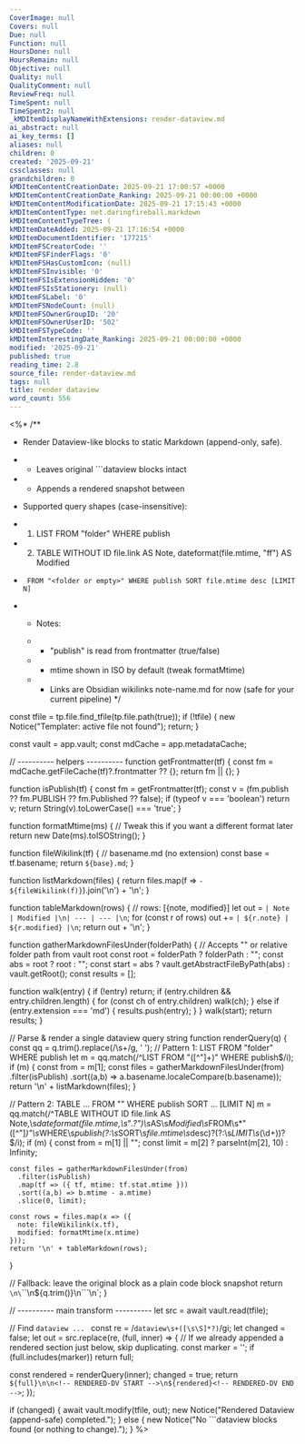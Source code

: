 ```yaml
---
CoverImage: null
Covers: null
Due: null
Function: null
HoursDone: null
HoursRemain: null
Objective: null
Quality: null
QualityComment: null
ReviewFreq: null
TimeSpent: null
TimeSpent2: null
_kMDItemDisplayNameWithExtensions: render-dataview.md
ai_abstract: null
ai_key_terms: []
aliases: null
children: 0
created: '2025-09-21'
cssclasses: null
grandchildren: 0
kMDItemContentCreationDate: 2025-09-21 17:00:57 +0000
kMDItemContentCreationDate_Ranking: 2025-09-21 00:00:00 +0000
kMDItemContentModificationDate: 2025-09-21 17:15:43 +0000
kMDItemContentType: net.daringfireball.markdown
kMDItemContentTypeTree: (
kMDItemDateAdded: 2025-09-21 17:16:54 +0000
kMDItemDocumentIdentifier: '177215'
kMDItemFSCreatorCode: ''
kMDItemFSFinderFlags: '0'
kMDItemFSHasCustomIcon: (null)
kMDItemFSInvisible: '0'
kMDItemFSIsExtensionHidden: '0'
kMDItemFSIsStationery: (null)
kMDItemFSLabel: '0'
kMDItemFSNodeCount: (null)
kMDItemFSOwnerGroupID: '20'
kMDItemFSOwnerUserID: '502'
kMDItemFSTypeCode: ''
kMDItemInterestingDate_Ranking: 2025-09-21 00:00:00 +0000
modified: '2025-09-21'
published: true
reading_time: 2.8
source_file: render-dataview.md
tags: null
title: render dataview
word_count: 556
---
```


<%*
/**
   * Render Dataview-like blocks to static Markdown (append-only, safe).
   * - Leaves original ```dataview blocks intact
   * - Appends a rendered snapshot between <!-- RENDERED-DV START/END -->
   * Supported query shapes (case-insensitive):

   *   1) LIST FROM "folder" WHERE publish
   *   2) TABLE WITHOUT ID file.link AS Note, dateformat(file.mtime, "ff") AS Modified
   *      FROM "<folder or empty>" WHERE publish SORT file.mtime desc [LIMIT N]
 *
   * Notes:

   * - "publish" is read from frontmatter (true/false)
   * - mtime shown in ISO by default (tweak formatMtime)
   * - Links are Obsidian wikilinks note-name.md for now (safe for your current pipeline)
 */

const tfile = tp.file.find_tfile(tp.file.path(true));
if (!tfile) {
  new Notice("Templater: active file not found");
  return;
}

const vault = app.vault;
const mdCache = app.metadataCache;

// ---------- helpers ----------
function getFrontmatter(tf) {
  const fm = mdCache.getFileCache(tf)?.frontmatter ?? {};
  return fm || {};
}

function isPublish(tf) {
  const fm = getFrontmatter(tf);
  const v = (fm.publish ?? fm.PUBLISH ?? fm.Published ?? false);
  if (typeof v === 'boolean') return v;
  return String(v).toLowerCase() === 'true';
}

function formatMtime(ms) {
  // Tweak this if you want a different format later
  return new Date(ms).toISOString();
}

function fileWikilink(tf) {
  // basename.md (no extension)
  const base = tf.basename;
  return `${base}.md`;
}

function listMarkdown(files) {
  return files.map(f => `- ${fileWikilink(f)}`).join('\n') + '\n';
}

function tableMarkdown(rows) {
  // rows: [{note, modified}]
  let out = `| Note | Modified |\n| --- | --- |\n`;
  for (const r of rows) out += `| ${r.note} | ${r.modified} |\n`;
  return out + '\n';
}

function gatherMarkdownFilesUnder(folderPath) {
  // Accepts "" or relative folder path from vault root
  const root = folderPath ? folderPath : "";
  const abs = root ? root : "";
  const start = abs ? vault.getAbstractFileByPath(abs) : vault.getRoot();
  const results = [];

  function walk(entry) {
    if (!entry) return;
    if (entry.children && entry.children.length) {
      for (const ch of entry.children) walk(ch);
    } else if (entry.extension === 'md') {
      results.push(entry);
    }
  }
  walk(start);
  return results;
}

// Parse & render a single dataview query string
function renderQuery(q) {
  const qq = q.trim().replace(/\s+/g, ' ');
  // Pattern 1: LIST FROM "folder" WHERE publish
  let m = qq.match(/^LIST FROM "([^"]+)" WHERE publish$/i);
  if (m) {
    const from = m[1];
    const files = gatherMarkdownFilesUnder(from)
      .filter(isPublish)
      .sort((a,b) => a.basename.localeCompare(b.basename));
    return '\n' + listMarkdown(files);
  }

  // Pattern 2: TABLE ... FROM "<folder or empty>" WHERE publish SORT ... [LIMIT N]
  m = qq.match(/^TABLE WITHOUT ID file\.link AS Note,\s*dateformat\(file\.mtime,\s*".*?"\)\s*AS\s*Modified\s*FROM\s*"([^"]*)"\s*WHERE\s*publish(?:\s*SORT\s*file\.mtime\s*desc)?(?:\s*LIMIT\s*(\d+))?$/i);
  if (m) {
    const from = m[1] || "";
    const limit = m[2] ? parseInt(m[2], 10) : Infinity;

    const files = gatherMarkdownFilesUnder(from)
      .filter(isPublish)
      .map(tf => ({ tf, mtime: tf.stat.mtime }))
      .sort((a,b) => b.mtime - a.mtime)
      .slice(0, limit);

    const rows = files.map(x => ({
      note: fileWikilink(x.tf),
      modified: formatMtime(x.mtime)
    }));
    return '\n' + tableMarkdown(rows);
  }

  // Fallback: leave the original block as a plain code block snapshot
  return `\n\`\`\`\n${q.trim()}\n\`\`\`\n`;
}

// ---------- main transform ----------
let src = await vault.read(tfile);

// Find ```dataview ... ```
const re = /```dataview\s+([\s\S]*?)```/gi;
let changed = false;
let out = src.replace(re, (full, inner) => {
  // If we already appended a rendered section just below, skip duplicating.
  const marker = '<!-- RENDERED-DV START -->';
  if (full.includes(marker)) return full;

  const rendered = renderQuery(inner);
  changed = true;
  return `${full}\n\n<!-- RENDERED-DV START -->\n${rendered}<!-- RENDERED-DV END -->`;
});

if (changed) {
  await vault.modify(tfile, out);
  new Notice("Rendered Dataview (append-safe) completed.");
} else {
  new Notice("No ```dataview blocks found (or nothing to change).");
}
%>